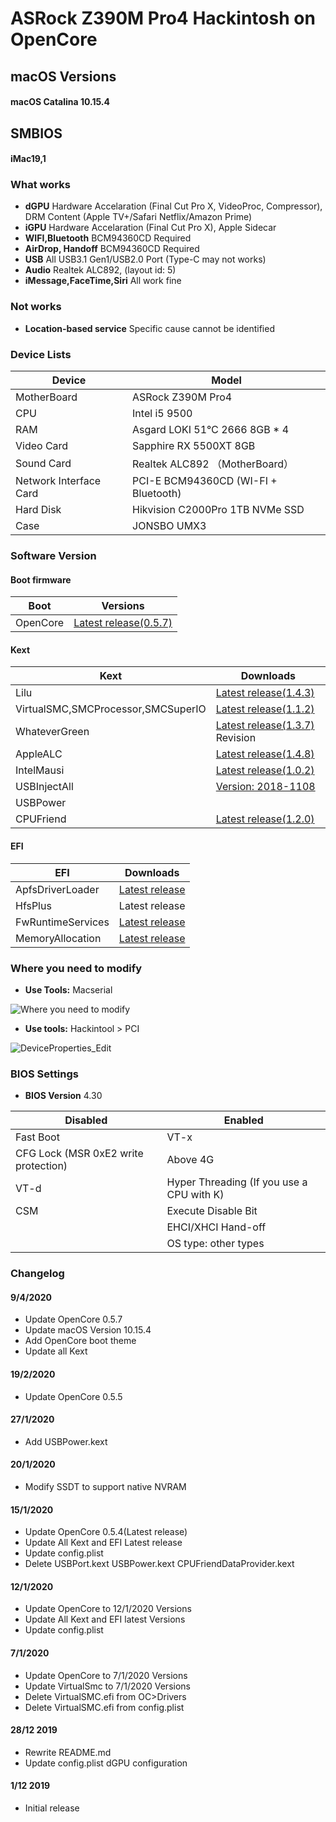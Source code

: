 # ASRock Z390M Pro4 Hackintosh on OpenCore

## macOS Versions
#### macOS Catalina 10.15.4

## SMBIOS
#### iMac19,1

### What works
- **dGPU** Hardware Accelaration (Final Cut Pro X, VideoProc, Compressor), DRM Content (Apple TV+/Safari Netflix/Amazon Prime)
- **iGPU** Hardware Accelaration (Final Cut Pro X), Apple Sidecar
- **WIFI,Bluetooth** BCM94360CD Required
- **AirDrop, Handoff** BCM94360CD Required
- **USB** All USB3.1 Gen1/USB2.0 Port (Type-C may not works)
- **Audio** Realtek ALC892, (layout id: 5)
- **iMessage,FaceTime,Siri** All work fine

### Not works
- **Location-based service** Specific cause cannot be identified

### Device Lists
| Device | Model |
|----|----|
| MotherBoard | ASRock Z390M Pro4 |
| CPU | Intel i5 9500 |
| RAM | Asgard LOKI 51℃ 2666 8GB * 4|
| Video Card | Sapphire RX 5500XT 8GB|
| Sound Card | Realtek ALC892 （MotherBoard）|
| Network Interface Card | PCI-E BCM94360CD (WI-FI + Bluetooth) |
| Hard Disk | Hikvision C2000Pro 1TB NVMe SSD |
| Case | JONSBO UMX3 |

### Software Version
#### Boot firmware
| Boot  | Versions |
|----|----|
| OpenCore | [Latest release(0.5.7)](https://github.com/acidanthera/OpenCorePkg) |

#### Kext
| Kext | Downloads |
|----|----|
| Lilu | [Latest release(1.4.3)](https://github.com/acidanthera/Lilu) |
| VirtualSMC,SMCProcessor,SMCSuperIO| [Latest release(1.1.2)](https://github.com/acidanthera/VirtualSMC) |
| WhateverGreen | [Latest release(1.3.7)](https://github.com/bugprogrammer/WhateverGreen) Revision |
| AppleALC | [Latest release(1.4.8)](https://github.com/acidanthera/AppleALC) |
| IntelMausi | [Latest release(1.0.2)](https://github.com/acidanthera/IntelMausi) |
| USBInjectAll | [Version: 2018-1108](https://bitbucket.org/RehabMan/os-x-usb-inject-all/downloads/?tab=downloads) |
| USBPower | |
| CPUFriend | [Latest release(1.2.0)](https://github.com/acidanthera/CPUFriend) |

#### EFI
| EFI | Downloads |
|----|----|
| ApfsDriverLoader | [Latest release](https://github.com/acidanthera/AppleSupportPkg) |
| HfsPlus | Latest release |
| FwRuntimeServices | [Latest release](https://github.com/acidanthera/AppleSupportPkg) |
| MemoryAllocation | [Latest release](https://github.com/williambj1/OpenCore-Factory/releases/tag/OpenCore-UEFI-Drivers) |


### Where you need to modify

- **Use Tools:** Macserial

![Where you need to modify](https://github.com/SeonMe/ASRock-Hackintosh-OC/raw/master/Images/config_edit.png)

- **Use tools:** Hackintool > PCI

![DeviceProperties_Edit](https://github.com/SeonMe/ASRock-Hackintosh-OC/raw/master/Images/DeviceProperties_Edit.png)

### BIOS Settings
- **BIOS Version** 4.30

| Disabled | Enabled |
|----|----|
| Fast Boot | VT-x |
| CFG Lock (MSR 0xE2 write protection) | Above 4G |
| VT-d | Hyper Threading (If you use a CPU with K) |
| CSM | Execute Disable Bit |
| | EHCI/XHCI Hand-off |
| | OS type: other types |

### Changelog

#### 9/4/2020
* Update OpenCore 0.5.7
* Update macOS Version 10.15.4
* Add OpenCore boot theme
* Update all Kext

#### 19/2/2020
* Update OpenCore 0.5.5

#### 27/1/2020
* Add USBPower.kext

#### 20/1/2020
* Modify SSDT to support native NVRAM

#### 15/1/2020
* Update OpenCore 0.5.4(Latest release)
* Update All Kext and EFI Latest release
* Update config.plist
* Delete USBPort.kext USBPower.kext CPUFriendDataProvider.kext

#### 12/1/2020
* Update OpenCore to 12/1/2020 Versions
* Update All Kext and EFI latest Versions
* Update config.plist

#### 7/1/2020
* Update OpenCore to 7/1/2020 Versions
* Update VirtualSmc to 7/1/2020 Versions
* Delete VirtualSMC.efi from OC>Drivers
* Delete VirtualSMC.efi from config.plist

#### 28/12 2019
* Rewrite README.md
* Update config.plist dGPU configuration

#### 1/12 2019
* Initial release
